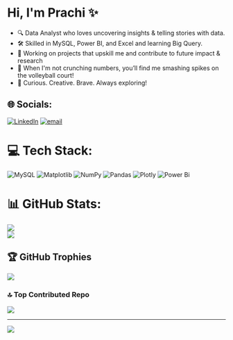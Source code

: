 # Hi, I'm Prachi ✨

- 🔍 Data Analyst who loves uncovering insights & telling stories with data.
- 🛠️ Skilled in MySQL, Power BI, and Excel and learning Big Query. 
- 🚀 Working on projects that upskill me and contribute to future impact & research  
- 🏐 When I'm not crunching numbers, you’ll find me smashing spikes on the volleyball court!  
- 🚀 Curious. Creative. Brave. Always exploring!


  
## 🌐 Socials:
[![LinkedIn](https://img.shields.io/badge/LinkedIn-%230077B5.svg?logo=linkedin&logoColor=white)](https://www.linkedin.com/in/prachi-bhuwad111/) [![email](https://img.shields.io/badge/Email-D14836?logo=gmail&logoColor=white)](mailto:prachibhuwad79@gmail.com) 

# 💻 Tech Stack:
![MySQL](https://img.shields.io/badge/mysql-4479A1.svg?style=for-the-badge&logo=mysql&logoColor=white) ![Matplotlib](https://img.shields.io/badge/Matplotlib-%23ffffff.svg?style=for-the-badge&logo=Matplotlib&logoColor=black) ![NumPy](https://img.shields.io/badge/numpy-%23013243.svg?style=for-the-badge&logo=numpy&logoColor=white) ![Pandas](https://img.shields.io/badge/pandas-%23150458.svg?style=for-the-badge&logo=pandas&logoColor=white) ![Plotly](https://img.shields.io/badge/Plotly-%233F4F75.svg?style=for-the-badge&logo=plotly&logoColor=white) ![Power Bi](https://img.shields.io/badge/power_bi-F2C811?style=for-the-badge&logo=powerbi&logoColor=black)
# 📊 GitHub Stats:
![](https://nirzak-streak-stats.vercel.app/?user=Prachicodes111&theme=dark&hide_border=false)<br/>
![](https://github-readme-stats.vercel.app/api/top-langs/?username=Prachicodes111&theme=dark&hide_border=false&include_all_commits=false&count_private=false&layout=compact)

## 🏆 GitHub Trophies
![](https://github-profile-trophy.vercel.app/?username=Prachicodes111&theme=radical&no-frame=false&no-bg=true&margin-w=4)

### 🔝 Top Contributed Repo
![](https://github-contributor-stats.vercel.app/api?username=Prachicodes111&limit=5&theme=dark&combine_all_yearly_contributions=true)

---
[![](https://visitcount.itsvg.in/api?id=Prachicodes111&icon=0&color=0)](https://visitcount.itsvg.in)

<!-- Proudly created with GPRM ( https://gprm.itsvg.in ) -->


